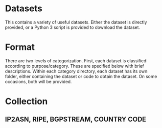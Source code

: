 # Datasets

This contains a variety of useful datasets. Either the dataset is directly provided, or a Python 3 script is provided to download the dataset.  

# Format

There are two levels of categorization. First, each dataset is classified according to purpose/category. These are specified below with brief descriptions. Within each category directory, each dataset has its own folder, either containing the dataset or code to obtain the dataset. On some occasions, both will be provided.  

# Collection

## IP2ASN, RIPE, BGPSTREAM, COUNTRY CODE
